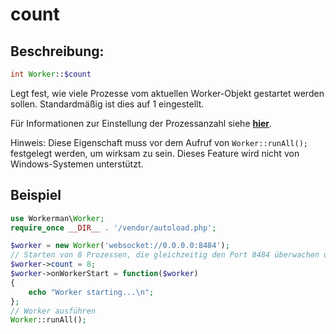 # count

## Beschreibung:
```php
int Worker::$count
```

Legt fest, wie viele Prozesse vom aktuellen Worker-Objekt gestartet werden sollen. Standardmäßig ist dies auf 1 eingestellt.

Für Informationen zur Einstellung der Prozessanzahl siehe [**hier**](../faq/processes-count.md).

Hinweis: Diese Eigenschaft muss vor dem Aufruf von ```Worker::runAll();``` festgelegt werden, um wirksam zu sein. Dieses Feature wird nicht von Windows-Systemen unterstützt.

## Beispiel

```php
use Workerman\Worker;
require_once __DIR__ . '/vendor/autoload.php';

$worker = new Worker('websocket://0.0.0.0:8484');
// Starten von 8 Prozessen, die gleichzeitig den Port 8484 überwachen und den Service über das WebSocket-Protokoll bereitstellen
$worker->count = 8;
$worker->onWorkerStart = function($worker)
{
    echo "Worker starting...\n";
};
// Worker ausführen
Worker::runAll();
```
